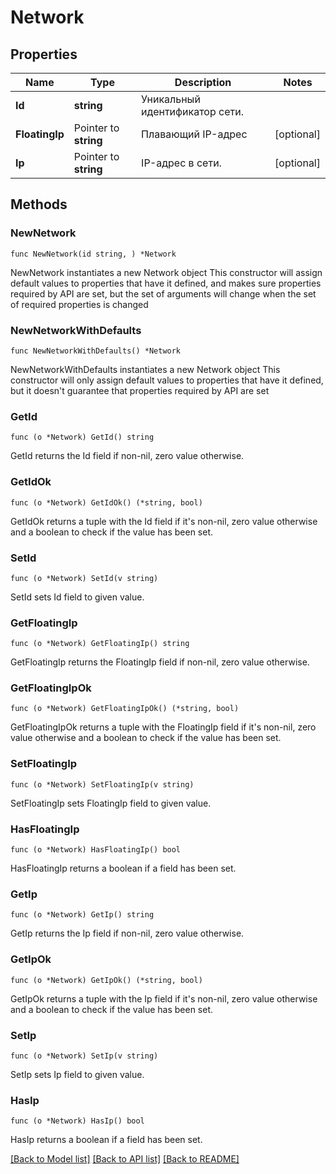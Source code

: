 # Network

## Properties

Name | Type | Description | Notes
------------ | ------------- | ------------- | -------------
**Id** | **string** | Уникальный идентификатор сети. | 
**FloatingIp** | Pointer to **string** | Плавающий IP-адрес | [optional] 
**Ip** | Pointer to **string** | IP-адрес в сети. | [optional] 

## Methods

### NewNetwork

`func NewNetwork(id string, ) *Network`

NewNetwork instantiates a new Network object
This constructor will assign default values to properties that have it defined,
and makes sure properties required by API are set, but the set of arguments
will change when the set of required properties is changed

### NewNetworkWithDefaults

`func NewNetworkWithDefaults() *Network`

NewNetworkWithDefaults instantiates a new Network object
This constructor will only assign default values to properties that have it defined,
but it doesn't guarantee that properties required by API are set

### GetId

`func (o *Network) GetId() string`

GetId returns the Id field if non-nil, zero value otherwise.

### GetIdOk

`func (o *Network) GetIdOk() (*string, bool)`

GetIdOk returns a tuple with the Id field if it's non-nil, zero value otherwise
and a boolean to check if the value has been set.

### SetId

`func (o *Network) SetId(v string)`

SetId sets Id field to given value.


### GetFloatingIp

`func (o *Network) GetFloatingIp() string`

GetFloatingIp returns the FloatingIp field if non-nil, zero value otherwise.

### GetFloatingIpOk

`func (o *Network) GetFloatingIpOk() (*string, bool)`

GetFloatingIpOk returns a tuple with the FloatingIp field if it's non-nil, zero value otherwise
and a boolean to check if the value has been set.

### SetFloatingIp

`func (o *Network) SetFloatingIp(v string)`

SetFloatingIp sets FloatingIp field to given value.

### HasFloatingIp

`func (o *Network) HasFloatingIp() bool`

HasFloatingIp returns a boolean if a field has been set.

### GetIp

`func (o *Network) GetIp() string`

GetIp returns the Ip field if non-nil, zero value otherwise.

### GetIpOk

`func (o *Network) GetIpOk() (*string, bool)`

GetIpOk returns a tuple with the Ip field if it's non-nil, zero value otherwise
and a boolean to check if the value has been set.

### SetIp

`func (o *Network) SetIp(v string)`

SetIp sets Ip field to given value.

### HasIp

`func (o *Network) HasIp() bool`

HasIp returns a boolean if a field has been set.


[[Back to Model list]](../README.md#documentation-for-models) [[Back to API list]](../README.md#documentation-for-api-endpoints) [[Back to README]](../README.md)



